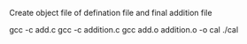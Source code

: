 Create object file of defination file and final addition file

gcc -c add.c
gcc -c addition.c
gcc add.o addition.o -o cal
./cal
